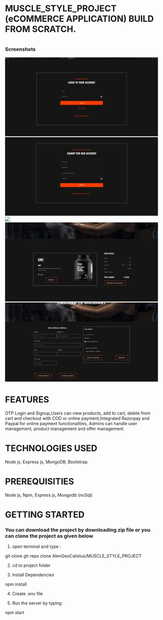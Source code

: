 # MUSCLE_STYLE_PROJECT (eCOMMERCE APPLICATION) BUILD FROM SCRATCH.
# 
### Screenshots
![](screenShots/loginPage.png)
![](screenShots/SignUpPage.png)
![](creenShots/Productspage.png)
![](screenShots/cartPage.png)
![](screenShots/CheckoutAddress.png)
# FEATURES 

OTP Login and Signup,Users can view products, add to cart, delete from cart and checkout with COD or online payment,Integrated Razorpay and Paypal for online payment functionalities, Admins can handle user management, product management and offer management.
#
# TECHNOLOGIES USED

Node js, Express js, MongoDB, Bootstrap.
#
# PREREQUISITIES

Node js, Npm, Express js, Mongodb (noSql)
#
# GETTING STARTED

### You can download the project by downloading zip file or you can clone the project as given below

1. open terminal and type : 

  git clone gh repo clone AlenGeoCalistus/MUSCLE_STYLE_PROJECT

2. cd to project folder

3. Install Dependencies

 npm install
 
4. Create .env file

5. Run the server by typing:

npm start
